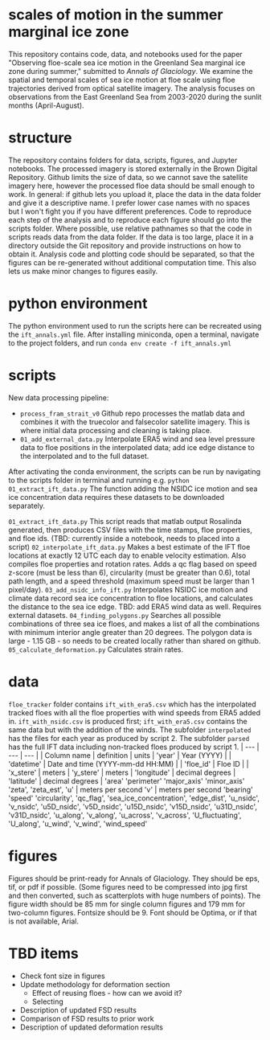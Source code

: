 # scales of motion in the summer marginal ice zone
This repository contains code, data, and notebooks used for the paper "Observing floe-scale sea ice motion in the Greenland Sea marginal ice zone during summer," submitted to _Annals of Glaciology_.
We examine the spatial and temporal scales of sea ice motion at floe scale using floe trajectories derived from optical satellite imagery. 
The analysis focuses on observations from the East Greenland Sea from 2003-2020 during the sunlit months (April-August). 

# structure
The repository contains folders for data, scripts, figures, and Jupyter notebooks. The processed imagery is stored externally in the Brown Digital Repository.
Github limits the size of data, so we cannot save the 
satellite imagery here, however the processed floe data should be small enough to work. In general: if github lets you upload it, place the 
data in the data folder and give it a descriptive name. I prefer lower case names with no spaces but I won't fight you if you have different 
preferences. Code to reproduce each step of the analysis and to reproduce each figure should go into the scripts folder. Where possible, use 
relative pathnames so that the code in scripts reads data from the data folder. If the data is too large, place it in a directory outside 
the Git repository and provide instructions on how to obtain it. Analysis code and plotting code should be separated, so that the figures can 
be re-generated without additional computation time. This also lets us make minor changes to figures easily.

# python environment
The python environment used to run the scripts here can be recreated using the `ift_annals.yml` file. After installing miniconda, open a terminal, navigate to the project folders, and run
```conda env create -f ift_annals.yml```

# scripts
New data processing pipeline:
- `process_fram_strait_v0` Github repo processes the matlab data and combines it with the truecolor and falsecolor satellite imagery. This is where initial data processing and cleaning is taking place.
- `01_add_external_data.py` Interpolate ERA5 wind and sea level pressure data to floe positions in the interpolated data; add ice edge distance to the interpolated and to the full dataset.


After activating the conda environment, the scripts can be run by navigating to the scripts folder in terminal and running e.g.
```python 01_extract_ift_data.py```
The function adding the NSIDC ice motion and sea ice concentration data requires these datasets to be downloaded separately.


`01_extract_ift_data.py` This script reads that matlab output Rosalinda generated, then produces CSV files with the time stamps, floe 
properties, and floe ids. (TBD: currently inside a notebook, needs to placed into a script) 
`02_interpolate_ift_data.py` Makes a best estimate of the IFT floe locations at exactly 12 UTC each day to enable velocity estimation. Also compiles floe properties and rotation rates. Adds a qc flag based on speed z-score (must be less than 6), circularity (must be greater than 0.6), total path length, and a speed threshold (maximum speed must be larger than 1 pixel/day).
`03_add_nsidc_info_ift.py` Interpolates NSIDC ice motion and climate data record sea ice concentration to floe locations, and calculates the 
distance to the sea ice edge. TBD: add ERA5 wind data as well. Requires external datasets.
`04_finding_polygons.py` Searches all possible combinations of three sea ice floes, and makes a list of all the combinations with minimum 
interior angle greater than 20 degrees. The polygon data is large - 1.15 GB - so needs to be created locally rather than shared on github.  
`05_calculate_deformation.py` Calculates strain rates.  


# data
`floe_tracker` folder contains `ift_with_era5.csv` which has the interpolated tracked floes with all the floe properties with wind speeds from ERA5 added in. `ift_with_nsidc.csv` is produced first; `ift_with_era5.csv` contains the same data but with the addition of the winds. The subfolder 
`interpolated` has the files for each year as produced by script 2. The subfolder `parsed` has the full IFT data including non-tracked floes 
produced by script 1. 
| --- | --- | --- |
| Column name | definition | units |
'year' | Year (YYYY) |  |
'datetime' | Date and time (YYYY-mm-dd HH:MM) | |
'floe_id' | Floe ID | |
'x_stere' | meters |
'y_stere' | meters |
'longitude' | decimal degrees |
'latitude' | decimal degrees |
'area'
'perimeter'
'major_axis'
'minor_axis'
'zeta',
'zeta_est',
'u' | meters per second
'v' | meters per second
'bearing'
'speed'
'circularity',
'qc_flag',
'sea_ice_concentration', 
'edge_dist',
'u_nsidc', 
'v_nsidc', 
'u5D_nsidc',
'v5D_nsidc',
'u15D_nsidc',
'v15D_nsidc',
'u31D_nsidc',
'v31D_nsidc',
'u_along', 
'v_along',
'u_across',
'v_across',
'U_fluctuating',
'U_along',
'u_wind',
'v_wind',
'wind_speed'

# figures
Figures should be print-ready for Annals of Glaciology. They should be eps, tif, or pdf if possible. (Some figures need to be compressed into 
jpg first and then converted, such as scatterplots with huge numbers of points). The figure width should be 85 mm for single column figures 
and 179 mm for two-column figures. Fontsize should be 9. Font should be Optima, or if that is not available, Arial. 


# TBD items
- Check font size in figures
- Update methodology for deformation section
    - Effect of reusing floes - how can we avoid it?
    - Selecting
- Description of updated FSD results
- Comparison of FSD results to prior work
- Description of updated deformation results